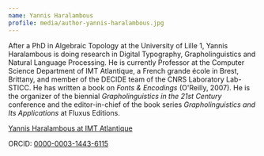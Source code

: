 ```yaml
---
name: Yannis Haralambous
profile: media/author-yannis-haralambous.jpg
---
```

After a PhD in Algebraic Topology at the University of Lille 1, Yannis Haralambous is doing research in Digital Typography, Grapholinguistics and Natural Language Processing. He is currently Professor at the Computer Science Department of IMT Atlantique, a French grande école in Brest, Brittany, and member of the DECIDE team of the CNRS Laboratory Lab-STICC. He has written a book on *Fonts & Encodings* (O'Reilly, 2007). He is the organizer of the biennial *Grapholinguistics in the 21st Century* conference and the editor-in-chief of the book series *Grapholinguistics and Its Applications* at Fluxus Editions.

[Yannis Haralambous at IMT Atlantique](https://www.imt-atlantique.fr/en/person/yannis-haralambous)

ORCID: [0000-0003-1443-6115](https://orcid.org/0000-0003-1443-6115)
